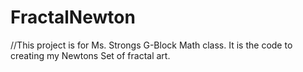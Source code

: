 # FractalNewton
//This project is for Ms. Strongs G-Block Math class. It is the code to creating my Newtons Set of fractal art. 
